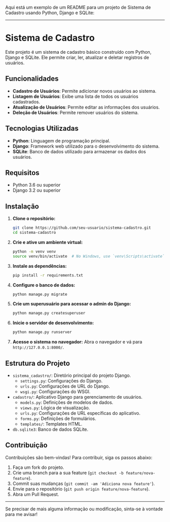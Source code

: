 Aqui está um exemplo de um README para um projeto de Sistema de Cadastro usando Python, Django e SQLite:

---

# Sistema de Cadastro

Este projeto é um sistema de cadastro básico construído com Python, Django e SQLite. Ele permite criar, ler, atualizar e deletar registros de usuários.

## Funcionalidades

- **Cadastro de Usuários**: Permite adicionar novos usuários ao sistema.
- **Listagem de Usuários**: Exibe uma lista de todos os usuários cadastrados.
- **Atualização de Usuários**: Permite editar as informações dos usuários.
- **Deleção de Usuários**: Permite remover usuários do sistema.

## Tecnologias Utilizadas

- **Python**: Linguagem de programação principal.
- **Django**: Framework web utilizado para o desenvolvimento do sistema.
- **SQLite**: Banco de dados utilizado para armazenar os dados dos usuários.

## Requisitos

- Python 3.6 ou superior
- Django 3.2 ou superior

## Instalação

1. **Clone o repositório:**
   ```bash
   git clone https://github.com/seu-usuario/sistema-cadastro.git
   cd sistema-cadastro
   ```

2. **Crie e ative um ambiente virtual:**
   ```bash
   python -m venv venv
   source venv/bin/activate  # No Windows, use `venv\Scripts\activate`
   ```

3. **Instale as dependências:**
   ```bash
   pip install -r requirements.txt
   ```

4. **Configure o banco de dados:**
   ```bash
   python manage.py migrate
   ```

5. **Crie um superusuário para acessar o admin do Django:**
   ```bash
   python manage.py createsuperuser
   ```

6. **Inicie o servidor de desenvolvimento:**
   ```bash
   python manage.py runserver
   ```

7. **Acesse o sistema no navegador:**
   Abra o navegador e vá para `http://127.0.0.1:8000/`.

## Estrutura do Projeto

- `sistema_cadastro/`: Diretório principal do projeto Django.
  - `settings.py`: Configurações do Django.
  - `urls.py`: Configurações de URL do Django.
  - `wsgi.py`: Configurações do WSGI.
- `cadastro/`: Aplicativo Django para gerenciamento de usuários.
  - `models.py`: Definições de modelos de dados.
  - `views.py`: Lógica de visualização.
  - `urls.py`: Configurações de URL específicas do aplicativo.
  - `forms.py`: Definições de formulários.
  - `templates/`: Templates HTML.
- `db.sqlite3`: Banco de dados SQLite.

## Contribuição

Contribuições são bem-vindas! Para contribuir, siga os passos abaixo:

1. Faça um fork do projeto.
2. Crie uma branch para a sua feature (`git checkout -b feature/nova-feature`).
3. Commit suas mudanças (`git commit -am 'Adiciona nova feature'`).
4. Envie para o repositório (`git push origin feature/nova-feature`).
5. Abra um Pull Request.


---

Se precisar de mais alguma informação ou modificação, sinta-se à vontade para me avisar!
